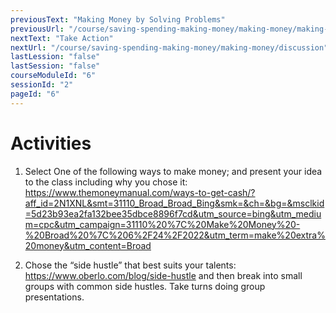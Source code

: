 ```yaml
---
previousText: "Making Money by Solving Problems"
previousUrl: "/course/saving-spending-making-money/making-money/making-money-by-solving-problems"
nextText: "Take Action"
nextUrl: "/course/saving-spending-making-money/making-money/discussion"
lastLession: "false"
lastSession: "false"
courseModuleId: "6"
sessionId: "2"
pageId: "6"
---
```



# Activities

1. Select One of the following ways to make money; and present your idea to the class including why you chose it:
https://www.themoneymanual.com/ways-to-get-cash/?aff_id=2N1XNL&smt=31110_Broad_Broad_Bing&smk=&ch=&bg=&msclkid=5d23b93ea2fa132bee35dbce8896f7cd&utm_source=bing&utm_medium=cpc&utm_campaign=31110%20%7C%20Make%20Money%20-%20Broad%20%7C%206%2F24%2F2022&utm_term=make%20extra%20money&utm_content=Broad

2. Chose the “side hustle” that best suits your talents: https://www.oberlo.com/blog/side-hustle and then break into small groups with common side hustles. Take turns doing group presentations.  
